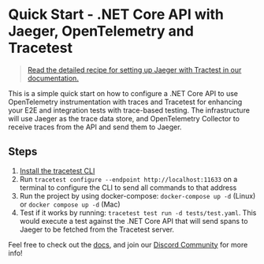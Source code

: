 # Quick Start - .NET Core API with Jaeger, OpenTelemetry and Tracetest

> [Read the detailed recipe for setting up Jaeger with Tractest in our documentation.](https://docs.tracetest.io/examples-tutorials/recipes/running-tracetest-with-jaeger)

This is a simple quick start on how to configure a .NET Core API to use OpenTelemetry instrumentation with traces and Tracetest for enhancing your E2E and integration tests with trace-based testing. The infrastructure will use Jaeger as the trace data store, and OpenTelemetry Collector to receive traces from the API and send them to Jaeger.

## Steps

1. [Install the tracetest CLI](https://github.com/kubeshop/tracetest/blob/main/docs/installing.md#cli-installation)
2. Run `tracetest configure --endpoint http://localhost:11633` on a terminal to configure the CLI to send all commands to that address
3. Run the project by using docker-compose: `docker-compose up -d` (Linux) or `docker compose up -d` (Mac)
4. Test if it works by running: `tracetest test run -d tests/test.yaml`. This would execute a test against the .NET Core API that will send spans to Jaeger to be fetched from the Tracetest server.

Feel free to check out the [docs](https://docs.tracetest.io/), and join our [Discord Community](https://discord.gg/8MtcMrQNbX) for more info!
